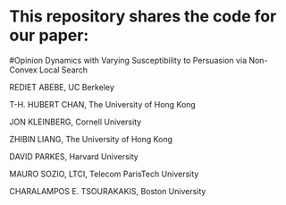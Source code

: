 # This repository shares the code for our paper:
#Opinion Dynamics with Varying Susceptibility to Persuasion via Non-Convex Local Search

REDIET ABEBE, UC Berkeley

T-H. HUBERT CHAN, The University of Hong Kong

JON KLEINBERG, Cornell University

ZHIBIN LIANG, The University of Hong Kong

DAVID PARKES, Harvard University

MAURO SOZIO, LTCI, Telecom ParisTech University

CHARALAMPOS E. TSOURAKAKIS, Boston University
